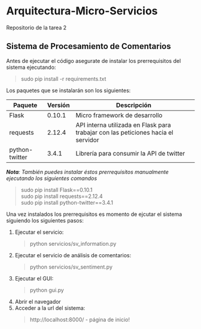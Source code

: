# Arquitectura-Micro-Servicios
Repositorio de la tarea 2

## Sistema de Procesamiento de Comentarios

Antes de ejecutar el código asegurate de instalar los prerrequisitos del sistema ejecutando:
> sudo pip install -r requirements.txt  

Los paquetes que se instalarán son los siguientes:

Paquete        | Versión | Descripción
---------------|---------|------------
Flask          | 0.10.1  | Micro framework de desarrollo
requests       | 2.12.4  | API interna utilizada en Flask para trabajar con las peticiones hacia el servidor
python-twitter | 3.4.1   | Librería para consumir la API de twitter

*__Nota__: También puedes instalar éstos prerrequisitos manualmente ejecutando los siguientes comandos*   
> sudo pip install Flask==0.10.1  
> sudo pip install requests==2.12.4  
> sudo pip install python-twitter==3.4.1

Una vez instalados los prerrequisitos es momento de ejcutar el sistema siguiendo los siguientes pasos:  
1. Ejecutar el servicio:  
   > python servicios/sv_information.py
2. Ejecutar el servicio de análisis de comentarios:  
   > python servicios/sv_sentiment.py  
3. Ejecutar el GUI:  
   > python gui.py  
4. Abrir el navegador
5. Acceder a la url del sistema:
   > http://localhost:8000/ - página de inicio!
